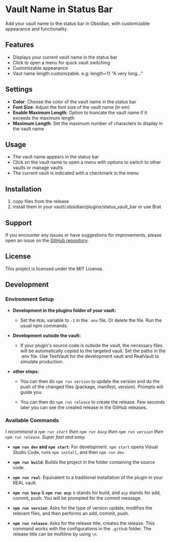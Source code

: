 # Vault Name in Status Bar  

Add your vault name to the status bar in Obsidian, with customizable appearance and functionality.

## Features

- Displays your current vault name in the status bar
- Click to open a menu for quick vault switching
- Customizable appearance
- Vaut name length customizable. e.g: length=11 "A very long..."

## Settings

- **Color**: Choose the color of the vault name in the status bar
- **Font Size**: Adjust the font size of the vault name (in em)
- **Enable Maximum Length**: Option to truncate the vault name if it exceeds the maximum length
- **Maximum Length**: Set the maximum number of characters to display in the vault name

## Usage

- The vault name appears in the status bar
- Click on the vault name to open a menu with options to switch to other vaults or manage vaults
- The current vault is indicated with a checkmark in the menu

## Installation

1. copy files from the release
2. install them in your vault/.obsidian/plugins/status_vault_bar or use Brat

## Support

If you encounter any issues or have suggestions for improvements, please open an issue on the [GitHub repository](https://github.com/3C0D/Obsidian-Vault-Name-in-Status-Bar).

## License

This project is licensed under the MIT License.


## Development
### Environment Setup
  
- **Development in the plugins folder of your vault:**
  - Set the `REAL` variable to `-1` in the `.env` file. Or delete the file. Run the usual npm commands.

- **Development outside the vault:**
  - If your plugin's source code is outside the vault, the necessary files will be automatically copied to the targeted vault. Set the paths in the .env file. Use TestVault for the development vault and RealVault to simulate production.  
  
- **other steps:**   
  - You can then do `npm run version` to update the version and do the push of the changed files (package, manifest, version). Prompts will guide you.  
  
  - You can then do `npm run release` to create the release. Few seconds later you can see the created release in the GitHub releases.  

### Available Commands
  
*I recommend a `npm run start` then `npm run bacp` then `npm run version` then `npm run release`. Super fast and easy.*  
  
- **`npm run dev` and `npm start`**: For development. 
  `npm start` opens Visual Studio Code, runs `npm install`, and then `npm run dev`  
  
- **`npm run build`**: Builds the project in the folder containing the source code.  
  
- **`npm run real`**: Equivalent to a traditional installation of the plugin in your REAL vault.  
  
- **`npm run bacp`** & **`npm run acp`**: `b` stands for build, and `acp` stands for add, commit, push. You will be prompted for the commit message. 
  
- **`npm run version`**: Asks for the type of version update, modifies the relevant files, and then performs an add, commit, push.  
  
- **`npm run release`**: Asks for the release title, creates the release. This command works with the configurations in the `.github` folder. The release title can be multiline by using `\n`.